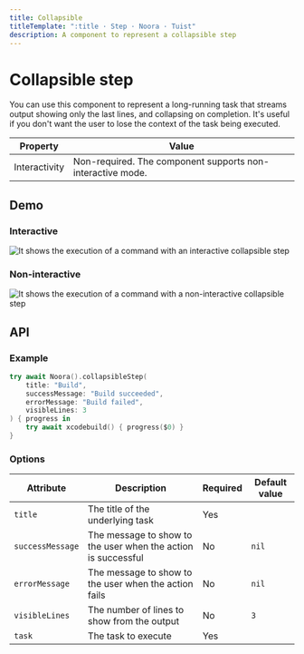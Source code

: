 ```yaml
---
title: Collapsible
titleTemplate: ":title · Step · Noora · Tuist"
description: A component to represent a collapsible step
---
```


# Collapsible step

You can use this component to represent a long-running task that streams output showing only the last lines, and collapsing on completion.
It's useful if you don't want the user to lose the context of the task being executed.

| Property | Value |
| --- | --- |
| Interactivity | Non-required. The component supports non-interactive mode. |


## Demo

### Interactive

![It shows the execution of a command with an interactive collapsible step](/components/step/collapsible/interactive.gif)

### Non-interactive

![It shows the execution of a command with a non-interactive collapsible step](/components/step/collapsible/non-interactive.gif)

## API

### Example

```swift
try await Noora().collapsibleStep(
    title: "Build",
    successMessage: "Build succeeded",
    errorMessage: "Build failed",
    visibleLines: 3
) { progress in
    try await xcodebuild() { progress($0) }
}
```

### Options

| Attribute | Description | Required | Default value |
| --- | --- | --- | --- |
| `title` | The title of the underlying task | Yes | |
| `successMessage` | The message to show to the user when the action is successful | No | `nil` |
| `errorMessage` | The message to show to the user when the action fails | No | `nil`|
| `visibleLines` | The number of lines to show from the output | No | `3` |
| `task` | The task to execute | Yes | |
